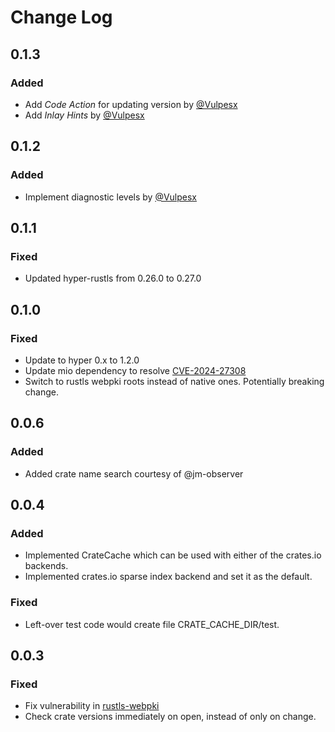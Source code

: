 # Change Log

## 0.1.3

### Added

* Add *Code Action* for updating version by [@Vulpesx](https://github.com/MathiasPius/crates-lsp/pull/9)
* Add *Inlay Hints* by [@Vulpesx](https://github.com/MathiasPius/crates-lsp/pull/10)

## 0.1.2

### Added

* Implement diagnostic levels by [@Vulpesx](https://github.com/MathiasPius/crates-lsp/pull/8)

## 0.1.1

### Fixed

* Updated hyper-rustls from 0.26.0 to 0.27.0

## 0.1.0

### Fixed
* Update to hyper 0.x to 1.2.0
* Update mio dependency to resolve [CVE-2024-27308](https://github.com/advisories/GHSA-r8w9-5wcg-vfj7/dependabot)
* Switch to rustls webpki roots instead of native ones. Potentially breaking change.

## 0.0.6

### Added
* Added crate name search courtesy of @jm-observer

## 0.0.4

### Added
* Implemented CrateCache which can be used with either of the crates.io backends.
* Implemented crates.io sparse index backend and set it as the default.

### Fixed
* Left-over test code would create file CRATE_CACHE_DIR/test.

## 0.0.3

### Fixed
* Fix vulnerability in [rustls-webpki](https://github.com/briansmith/webpki/issues/69)
* Check crate versions immediately on open, instead of only on change.